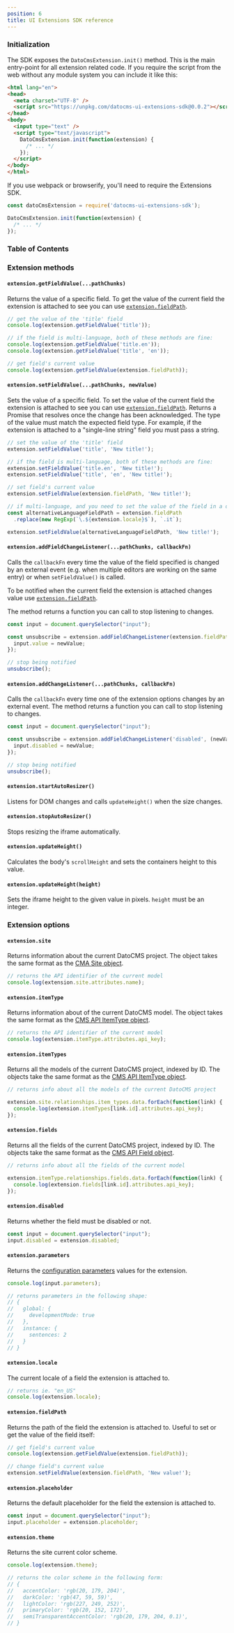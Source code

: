 ```yaml
---
position: 6
title: UI Extensions SDK reference
---
```


### Initialization

The SDK exposes the `DatoCmsExtension.init()` method. This is the main entry-point for all extension related code. If you require the script from the web without any module system you can include it like this:

```html
<html lang="en">
<head>
  <meta charset="UTF-8" />
  <script src="https://unpkg.com/datocms-ui-extensions-sdk@0.0.2"></script>
</head>
<body>
  <input type="text" />
  <script type="text/javascript">
    DatoCmsExtension.init(function(extension) {
      /* ... */
    });
  </script>
</body>
</html>
```

If you use webpack or browserify, you'll need to require the Extensions SDK.

```js
const datoCmsExtension = require('datocms-ui-extensions-sdk');

DatoCmsExtension.init(function(extension) {
  /* ... */
});
```

### Table of Contents

### Extension methods

#### `extension.getFieldValue(...pathChunks)`

Returns the value of a specific field. To get the value of the current field the extension is attached to see you can use [`extension.fieldPath`](/docs/ui-extensions/sdk-reference/#extensionfieldpath).

```js
// get the value of the 'title' field
console.log(extension.getFieldValue('title'));

// if the field is multi-language, both of these methods are fine:
console.log(extension.getFieldValue('title.en'));
console.log(extension.getFieldValue('title', 'en'));

// get field's current value
console.log(extension.getFieldValue(extension.fieldPath));
```

#### `extension.setFieldValue(...pathChunks, newValue)`

Sets the value of a specific field. To set the value of the current field the extension is attached to see you can use [`extension.fieldPath`](/docs/ui-extensions/sdk-reference/#extensionfieldpath). Returns a Promise that resolves once the change has been acknowledged. The type of the value must match the expected field type. For example, if the extension is attached to a "single-line string" field you must pass a string.

```js
// set the value of the 'title' field
extension.setFieldValue('title', 'New title!');

// if the field is multi-language, both of these methods are fine:
extension.setFieldValue('title.en', 'New title!');
extension.setFieldValue('title', 'en', 'New title!');

// set field's current value
extension.setFieldValue(extension.fieldPath, 'New title!');

// if multi-language, and you need to set the value of the field in a different locale (ie. `it`):
const alternativeLanguageFieldPath = extension.fieldPath
  .replace(new RegExp(`\.${extension.locale}$`), `.it`);

extension.setFieldValue(alternativeLanguageFieldPath, 'New title!');
```

#### `extension.addFieldChangeListener(...pathChunks, callbackFn)`

Calls the `callbackFn` every time the value of the field specified is changed by an external event (e.g. when multiple editors are working on the same entry) or when `setFieldValue()` is called.

To be notified when the current field the extension is attached changes value use [`extension.fieldPath`](/docs/ui-extensions/sdk-reference/#extensionfieldpath).

The method returns a function you can call to stop listening to changes.

```js
const input = document.querySelector("input");

const unsubscribe = extension.addFieldChangeListener(extension.fieldPath, (newValue) => {
  input.value = newValue;
});

// stop being notified
unsubscribe();
```

#### `extension.addChangeListener(...pathChunks, callbackFn)`

Calls the `callbackFn` every time one of the extension options changes by an external event. The method returns a function you can call to stop listening to changes.

```js
const input = document.querySelector("input");

const unsubscribe = extension.addFieldChangeListener('disabled', (newValue) => {
  input.disabled = newValue;
});

// stop being notified
unsubscribe();
```

#### `extension.startAutoResizer()`

Listens for DOM changes and calls `updateHeight()` when the size changes.

#### `extension.stopAutoResizer()`

Stops resizing the iframe automatically.

#### `extension.updateHeight()`

Calculates the body's `scrollHeight` and sets the containers height to this value.

#### `extension.updateHeight(height)`

Sets the iframe height to the given value in pixels. `height` must be an integer.

### Extension options

#### `extension.site`

Returns information about the current DatoCMS project. The object takes the same format as the [CMA Site object](https://www.datocms.com/content-management-api/#site-0).

```js
// returns the API identifier of the current model
console.log(extension.site.attributes.name);
```

#### `extension.itemType`

Returns information about of the current DatoCMS model. The object takes the same format as the [CMS API ItemType object](https://www.datocms.com/content-management-api/#item_type-1).

```js
// returns the API identifier of the current model
console.log(extension.itemType.attributes.api_key);
```

#### `extension.itemTypes`

Returns all the models of the current DatoCMS project, indexed by ID. The objects take the same format as the [CMS API ItemType object](https://www.datocms.com/content-management-api/#item_type-1).

```js
// returns info about all the models of the current DatoCMS project

extension.site.relationships.item_types.data.forEach(function(link) {
  console.log(extension.itemTypes[link.id].attributes.api_key);
});
```

#### `extension.fields`

Returns all the fields of the current DatoCMS project, indexed by ID. The objects take the same format as the [CMS API Field object](https://www.datocms.com/content-management-api/#field-1).

```js
// returns info about all the fields of the current model

extension.itemType.relationships.fields.data.forEach(function(link) {
  console.log(extension.fields[link.id].attributes.api_key);
});
```

#### `extension.disabled`

Returns whether the field must be disabled or not.

```js
const input = document.querySelector("input");
input.disabled = extension.disabled;
```

#### `extension.parameters`

Returns the [configuration parameters](/docs/ui-extensions/configuration-parameters/) values for the extension.

```js
console.log(input.parameters);

// returns parameters in the following shape:
// {
//   global: {
//     developmentMode: true
//   },
//   instance: {
//     sentences: 2
//   }
// }
```

#### `extension.locale`

The current locale of a field the extension is attached to.

```js
// returns ie. "en_US"
console.log(extension.locale);
```

#### `extension.fieldPath`

Returns the path of the field the extension is attached to. Useful to set or get the value of the field itself:

```js
// get field's current value
console.log(extension.getFieldValue(extension.fieldPath));

// change field's current value
extension.setFieldValue(extension.fieldPath, 'New value!');
```

#### `extension.placeholder`

Returns the default placeholder for the field the extension is attached to.

```js
const input = document.querySelector("input");
input.placeholder = extension.placeholder;
```

#### `extension.theme`

Returns the site current color scheme.

```js
console.log(extension.theme);

// returns the color scheme in the following form:
// {
//   accentColor: 'rgb(20, 179, 204)',
//   darkColor: 'rgb(47, 59, 59)',
//   lightColor: 'rgb(227, 249, 252)',
//   primaryColor: 'rgb(20, 152, 172)',
//   semiTransparentAccentColor: 'rgb(20, 179, 204, 0.1)',
// }
```

